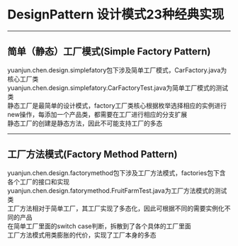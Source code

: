 # DesignPattern 设计模式23种经典实现

---

## 简单（静态）工厂模式(Simple Factory Pattern)  
yuanjun.chen.design.simplefatory包下涉及简单工厂模式，CarFactory.java为核心工厂类  
yuanjun.chen.design.simplefatory.CarFactoryTest.java为简单工厂模式的测试类  
静态工厂是最简单的设计模式，factory工厂类核心根据枚举选择相应的实例进行new操作，每添加一个产品类，都需要在工厂进行相应的分支扩展  
静态工厂的创建是静态方法，因此不可能支持工厂的多态  

---

## 工厂方法模式(Factory Method Pattern)  
yuanjun.chen.design.factorymethod包下涉及工厂方法模式，factories包下含各个工厂的接口和实现  
yuanjun.chen.design.fatorymethod.FruitFarmTest.java为工厂方法模式的测试类  
工厂方法相对于简单工厂，其工厂实现了多态化，因此可根据不同的需要实例化不同的产品  
在简单工厂里面的switch case判断，拆散到了各个具体的工厂里面  
工厂方法模式用类膨胀的代价，实现了工厂本身的多态  

